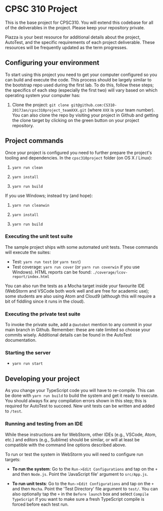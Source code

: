 # CPSC 310 Project

This is the base project for CPSC310. You will extend this codebase for all of the deliverables in the project. Please keep your repository private.

Piazza is your best resource for additional details about the project, AutoTest, and the specific requirements of each project deliverable. These resources will be frequently updated as the term progresses.

## Configuring your environment

To start using this project you need to get your computer configured so you can build and execute the code. This process should be largely similar to the bootstrap repo used during the first lab. To do this, follow these steps; the specifics of each step (especially the first two) will vary based on which operating system your computer has:

1. Clone the project: ```git clone git@github.com:CS310-2017Jan/cpsc310project_teamXXX.git``` (where ```XXX``` is your team number). You can also clone the repo by visiting your project in Github and getting the clone target by clicking on the green button on your project repository.

## Project commands

Once your project is configured you need to further prepare the project's tooling and dependencies. In the ```cpsc310project``` folder (on OS X / Linux):

1. ```yarn run clean```

1. ```yarn install```

1. ```yarn run build```

If you use Windows; instead try (and hope):

1. ```yarn run cleanwin```

1. ```yarn install```

1. ```yarn run build```

### Executing the unit test suite

The sample project ships with some automated unit tests. These commands will execute the suites:
 
* Test: ```yarn run test``` (or ```yarn test```)
* Test coverage: ```yarn run cover``` (or ```yarn run coverwin``` if you use Windows). HTML reports can be found: ```./coverage/lcov-report/index.html```

You can also run the tests as a Mocha target inside your favourite IDE (WebStorm and VSCode both work well and are free for academic use); some students are also using Atom and Cloud9 (although this will require a bit of fiddling since it runs in the cloud).


### Executing the private test suite

To invoke the private suite, add a ```@autobot``` mention to any commit in your main branch in Github. Remember: these are rate limited so choose your commits wisely. Additional details can be found in the AutoTest documentation.


### Starting the server

* ```yarn run start```


## Developing your project

As you change your TypeScript code you will have to re-compile. This can be done with ```yarn run build``` to build the system and get it ready to execute. You should always fix any compilation errors shown in this step; this is required for AutoTest to succeed. New unit tests can be written and added to ```/test```.

### Running and testing from an IDE

While these instructions are for WebStorm, other IDEs (e.g., VSCode, Atom, etc.) and editors (e.g., Sublime) should be similar, or will at least be compatible with the command line options described above.

To run or test the system in WebStorm you will need to configure run targets: 

* **To run the system**: Go to the ```Run->Edit Configurations``` and tap on the ```+``` and then ```Node.js```. Point the 'JavaScript file' argument to ```src/App.js```. 

* **To run unit tests**: Go to the ```Run->Edit Configurations``` and tap on the ```+``` and then ```Mocha```. Point the 'Test Directory' file argument to ```test/```. You can also optionally tap the ```+``` in the ```Before launch``` box and select ```Compile TypeScript``` if you want to make sure a fresh TypeScript compile is forced before each test run.


